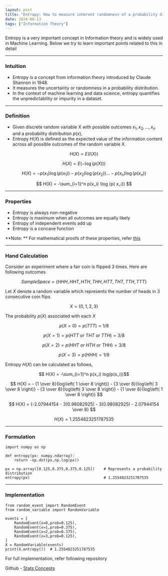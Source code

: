 ```yaml
---
layout: post
title: "Entropy: How to measure inherent randomness of a probability distribution"
date: 2024-08-13
tags: ["Information Theory"]
---
```


Entropy is a very important concept in Information theory and is widely used in Machine Learning. Below we try to learn important points related to this in detail

----

### Intuition
- Entropy is a concept from information theory introduced by Claude Shannon in 1948. 
- It measures the uncertainty or randomness in a probability distribution. 
- In the context of machine learning and data science, entropy quantifies the unpredictability or impurity in a dataset.

---
### Definition
- Given discrete random variable X with possible outcomes $x_1, x_2, ..., x_n$ and a probability distribution $p(x)$, 
- Entropy $H(X)$ is defined as the expected value of the information content across all possible outcomes of the random variable X.

$$ H(X) = E(I(X)) $$

$$ H(X) = E(-\log (p(X))) $$

$$ H(X) = - p(x_1) \log (p(x_1)) - p(x_2) \log (p(x_2)) ... - p(x_n) \log (p(x_n)) $$

$$ H(X) =  -\sum_{i=1}^n p(x_i) \log  (p( x_i)) $$

---
### Properties
- Entropy is always non-negative
- Entropy is maximum when all outcomes are equally likely
- Entropy of independent events add up
- Entropy is a concave function 

**Note: ** 
For mathematical proofs of these properties, refer [this](https://gouherdanish.github.io/2024/08/14/properties-of-entropy)

---
### Hand Calculation
Consider an experiment where a fair coin is flipped 3 times. Here are following outcomes

$$ Sample Space = \{HHH,HHT,HTH,THH,HTT,THT,TTH,TTT\} $$

Let $X$ denote a random variable which represents the number of heads in 3 consecutive coin flips

$$ X = \{0,1,2,3\} $$

The probability $p(X)$ associated with each $X$

$$ p(X=0) = p(TTT) = 1/8 $$

$$ p(X=1) = p(HTT\ or\ THT\ or\ TTH) = 3/8 $$

$$ p(X=2) = p(HHT\ or\ HTH\ or\ THH) = 3/8 $$

$$ p(X=3) = p(HHH) = 1/8 $$

Entropy $H(X)$ can be calculated as follows,

$$ H(X) = -\sum_{i=1}^n p(x_i) log(p(x_i))$$

$$ H(X) = - {1 \over 8}{log\left( 1 \over 8 \right)} - {3 \over 8}{log\left( 3 \over 8 \right)} - {3 \over 8}{log\left( 3 \over 8 \right)} - {1 \over 8}{log\left( 1 \over 8 \right)} $$

$$ H(X) = {-2.07944154 - 3(0.98082925) - 3(0.98082925) - 2.07944154 \over 8} $$

$$ H(X) = 1.2554823251787535 $$

---
### Formulation
```
import numpy as np

def entropy(px: numpy.ndarray):
    return -np.dot(px,np.log(px))

px = np.array([0.125,0.375,0.375,0.125])    # Represents a probability distribution
entropy(px)                                 # 1.2554823251787535
```

---
### Implementation
```
from random_event import RandomEvent
from random_variable import RandomVariable

events = [
    RandomEvent(x=0,prob=0.125),
    RandomEvent(x=1,prob=0.375),
    RandomEvent(x=2,prob=0.375),
    RandomEvent(x=3,prob=0.125),
]
X = RandomVariable(events)
print(X.entropy())  # 1.2554823251787535
```
For full implementation, refer following repository

Github - [Stats Concepts](https://github.com/gouherdanish/stats_concepts/blob/main/random_variable.py)
